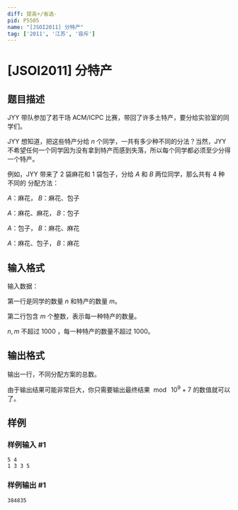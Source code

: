 ```yaml
---
diff: 提高+/省选-
pid: P5505
name: "[JSOI2011] 分特产"
tag: ['2011', '江苏', '容斥']
---
```

# [JSOI2011] 分特产
## 题目描述

JYY 带队参加了若干场 $\text{ACM/ICPC}$ 比赛，带回了许多土特产，要分给实验室的同学们。

JYY 想知道，把这些特产分给 $n$ 个同学，一共有多少种不同的分法？当然，JYY 不希望任何一个同学因为没有拿到特产而感到失落，所以每个同学都必须至少分得一个特产。

例如，JYY 带来了 $2$ 袋麻花和 $1$ 袋包子，分给 $A$ 和 $B$ 两位同学，那么共有 $4$ 种不同的
分配方法：

 $A$：麻花， $B$：麻花、包子

 $A$：麻花、麻花， $B$：包子

 $A$：包子， $B$：麻花、麻花

 $A$：麻花、包子， $B$：麻花
## 输入格式

输入数据：

第一行是同学的数量 $n$ 和特产的数量 $m$。

第二行包含 $m$ 个整数，表示每一种特产的数量。

$n, m$ 不超过 $1000$ ，每一种特产的数量不超过 $1000$。
## 输出格式

输出一行，不同分配方案的总数。

由于输出结果可能非常巨大，你只需要输出最终结果
$\bmod\ {10^9+7}$ 的数值就可以了。
## 样例

### 样例输入 #1
```
5 4
1 3 3 5
```
### 样例输出 #1
```
384835
```
